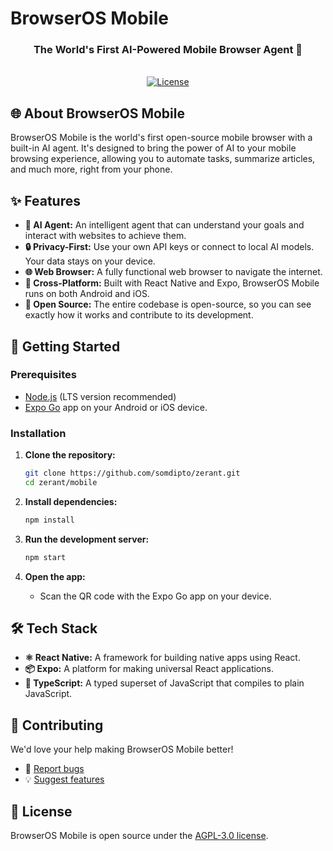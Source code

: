 # BrowserOS Mobile

<div align="center">
  <h3>The World's First AI-Powered Mobile Browser Agent 🚀</h3>
  <br>
  <a href="LICENSE"><img src="https://img.shields.io/badge/License-AGPL%20v3-blue.svg" alt="License"></a>
</div>

## 🌐 About BrowserOS Mobile

BrowserOS Mobile is the world's first open-source mobile browser with a built-in AI agent. It's designed to bring the power of AI to your mobile browsing experience, allowing you to automate tasks, summarize articles, and much more, right from your phone.

## ✨ Features

*   **🤖 AI Agent:** An intelligent agent that can understand your goals and interact with websites to achieve them.
*   **🔒 Privacy-First:** Use your own API keys or connect to local AI models. Your data stays on your device.
*   **🌐 Web Browser:** A fully functional web browser to navigate the internet.
*   **📱 Cross-Platform:** Built with React Native and Expo, BrowserOS Mobile runs on both Android and iOS.
*   **📖 Open Source:** The entire codebase is open-source, so you can see exactly how it works and contribute to its development.

## 🚀 Getting Started

### Prerequisites

*   [Node.js](https://nodejs.org/en/) (LTS version recommended)
*   [Expo Go](https://expo.dev/client) app on your Android or iOS device.

### Installation

1.  **Clone the repository:**
    ```bash
    git clone https://github.com/somdipto/zerant.git
    cd zerant/mobile
    ```

2.  **Install dependencies:**
    ```bash
    npm install
    ```

3.  **Run the development server:**
    ```bash
    npm start
    ```

4.  **Open the app:**
    *   Scan the QR code with the Expo Go app on your device.

## 🛠️ Tech Stack

*   **⚛️ React Native:** A framework for building native apps using React.
*   **📦 Expo:** A platform for making universal React applications.
*   **🔵 TypeScript:** A typed superset of JavaScript that compiles to plain JavaScript.

## 🤝 Contributing

We'd love your help making BrowserOS Mobile better!

*   🐛 [Report bugs](https://github.com/somdipto/zerant/issues)
*   💡 [Suggest features](https://github.com/somdipto/zerant/issues)

## 📄 License

BrowserOS Mobile is open source under the [AGPL-3.0 license](LICENSE).
